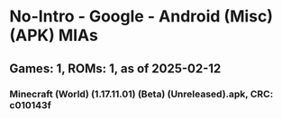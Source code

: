 # No-Intro - Google - Android (Misc) (APK) MIAs
## Games: 1, ROMs: 1, as of 2025-02-12

### Minecraft (World) (1.17.11.01) (Beta) (Unreleased).apk, CRC: c010143f
